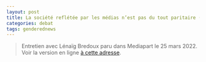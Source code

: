 ```yaml
---
layout: post
title: La société reflétée par les médias n’est pas du tout paritaire (Mediapart)
categories: debat
tags: genderednews
---
```


> Entretien avec Lénaïg Bredoux paru dans Mediapart le 25 mars 2022. Voir la version en ligne [à cette adresse](https://www.mediapart.fr/journal/france/250322/la-societe-refletee-par-les-medias-n-est-pas-du-tout-paritaire).

<object data="/pdf/GenderedNews_Mediapart.pdf" height = "1200" width = "900" type='application/pdf'></object>

